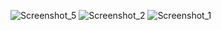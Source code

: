 
![Screenshot_5](https://user-images.githubusercontent.com/71530830/172498345-24ae708a-b6c5-4957-bdc3-6faef8d861aa.png)
![Screenshot_2](https://user-images.githubusercontent.com/71530830/172498447-eb8b00d0-931b-4294-929a-f8421464c3ea.png)
![Screenshot_1](https://user-images.githubusercontent.com/71530830/172498456-f282df27-75b9-402d-8f79-86d70749c223.png)
